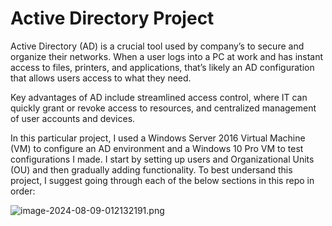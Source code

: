 # Active Directory Project 

Active Directory (AD) is a crucial tool used by company’s to secure and organize their networks. When a user logs into a PC at work and has instant access to files, printers, and applications, that’s likely an AD configuration that allows users access to what they need.

Key advantages of AD include streamlined access control, where IT can quickly grant or revoke access to resources, and centralized management of user accounts and devices.

In this particular project, I used a Windows Server 2016 Virtual Machine (VM) to configure an AD environment and a Windows 10 Pro VM to test configurations I made. I start by setting up users and Organizational Units (OU) and then gradually adding functionality. To best undersand this project, I suggest going through each of the below sections in this repo in order:


![image-2024-08-09-012132191.png](https://i.postimg.cc/bJ44Wb67/image-2024-08-09-012132191.png)
